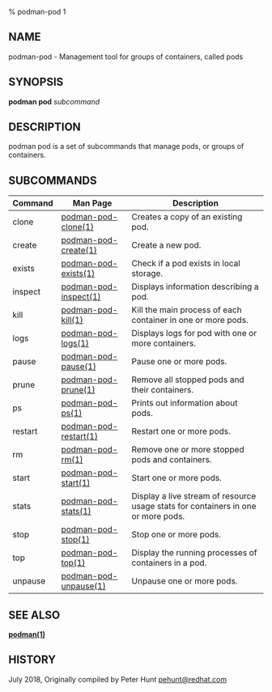 % podman-pod 1

## NAME
podman\-pod - Management tool for groups of containers, called pods

## SYNOPSIS
**podman pod** *subcommand*

## DESCRIPTION
podman pod is a set of subcommands that manage pods, or groups of containers.

## SUBCOMMANDS

| Command | Man Page                                          | Description                                                                       |
| ------- | ------------------------------------------------- | --------------------------------------------------------------------------------- |
| clone   | [podman-pod-clone(1)](podman-pod-clone.1.md)      | Creates a copy of an existing pod.                                                             |
| create  | [podman-pod-create(1)](podman-pod-create.1.md)    | Create a new pod.                                                                 |
| exists  | [podman-pod-exists(1)](podman-pod-exists.1.md)    | Check if a pod exists in local storage.                                           |
| inspect | [podman-pod-inspect(1)](podman-pod-inspect.1.md)  | Displays information describing a pod.                                            |
| kill    | [podman-pod-kill(1)](podman-pod-kill.1.md)        | Kill the main process of each container in one or more pods.                      |
| logs    | [podman-pod-logs(1)](podman-pod-logs.1.md)        | Displays logs for pod with one or more containers.                                |
| pause   | [podman-pod-pause(1)](podman-pod-pause.1.md)      | Pause one or more pods.                                                           |
| prune   | [podman-pod-prune(1)](podman-pod-prune.1.md)      | Remove all stopped pods and their containers.                                     |
| ps      | [podman-pod-ps(1)](podman-pod-ps.1.md)            | Prints out information about pods.                                                |
| restart | [podman-pod-restart(1)](podman-pod-restart.1.md)  | Restart one or more pods.                                                         |
| rm      | [podman-pod-rm(1)](podman-pod-rm.1.md)            | Remove one or more stopped pods and containers.                                   |
| start   | [podman-pod-start(1)](podman-pod-start.1.md)      | Start one or more pods.                                                           |
| stats   | [podman-pod-stats(1)](podman-pod-stats.1.md)      | Display a live stream of resource usage stats for containers in one or more pods. |
| stop    | [podman-pod-stop(1)](podman-pod-stop.1.md)        | Stop one or more pods.                                                            |
| top     | [podman-pod-top(1)](podman-pod-top.1.md)          | Display the running processes of containers in a pod.                             |
| unpause | [podman-pod-unpause(1)](podman-pod-unpause.1.md)  | Unpause one or more pods.                                                         |

## SEE ALSO
**[podman(1)](podman.1.md)**

## HISTORY
July 2018, Originally compiled by Peter Hunt <pehunt@redhat.com>
